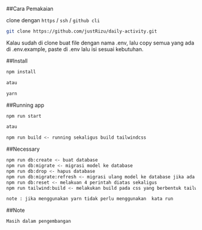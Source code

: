

##Cara Pemakaian

clone dengan `https` / `ssh` / `github cli`

```sh
git clone https://github.com/justRizu/daily-activity.git
```

Kalau sudah di clone buat file dengan nama .env,
lalu copy semua yang ada di .env.example, paste di .env lalu isi sesuai kebutuhan.

##Install

```sh
npm install

atau

yarn
```

##Running app

```sh
npm run start

atau

npm run build <- running sekaligus build tailwindcss
```

##Necessary

```sh
npm run db:create <- buat database
npm run db:migrate <- migrasi model ke database
npm run db:drop <- hapus database
npm run db:migrate:refresh <- migrasi ulang model ke database jika ada perubahan
npm run db:reset <- melakuan 4 perintah diatas sekaligus
npm run tailwind:build <- melakukan build pada css yang berbentuk tailwind

note : jika menggunakan yarn tidak perlu menggunakan  kata run
```

##Note

```sh
Masih dalam pengembangan
```
